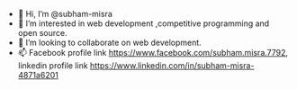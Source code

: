- 👋 Hi, I’m @subham-misra
- 👀 I’m interested in web development ,competitive programming and open source.
- 💞️ I’m looking to collaborate on web development.
- 📫 Facebook profile link https://www.facebook.com/subham.misra.7792, linkedin profile link https://www.linkedin.com/in/subham-misra-4871a6201


<!---
subham-misra/subham-misra is a ✨ special ✨ repository because its `README.md` (this file) appears on your GitHub profile.
You can click the Preview link to take a look at your changes.
--->
